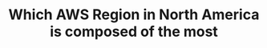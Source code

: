 ---
layout: all-exams
title: "Which AWS Region in North America is composed of the most "
blurb: "As of January, 2022, the US East Region has 6 Availability Zones and 9 Local Zones. Oregon has 4 Availability Zones and 5 Local Zones. The rest have"
quid: 139
---